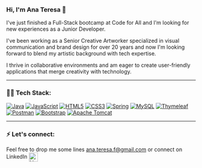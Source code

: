  ### Hi, I'm Ana Teresa 🌱

I've just finished a Full-Stack bootcamp at Code for All and I'm looking for new experiences as a Junior Developer.

I've been working as a Senior Creative Artworker specialized in visual communication and brand design for over 20 years 
and now I'm looking forward to blend my artistic background with tech expertise. 

I thrive in collaborative environments and am eager to create user-friendly applications that merge creativity with technology. 

***

###  👩‍💻 Tech Stack:

[![Java](https://img.shields.io/badge/Java-ED8B00?style=flat-square&logo=java&logoColor=white)](https://www.oracle.com/java/)
[![JavaScript](https://img.shields.io/badge/JavaScript-F7DF1E?style=flat-square&logo=javascript&logoColor=black)](https://www.javascript.com/)
[![HTML5](https://img.shields.io/badge/HTML5-E34F26?style=flat-squar&logo=html5&logoColor=white)](https://developer.mozilla.org/en-US/docs/Web/HTML)
[![CSS3](https://img.shields.io/badge/CSS3-1572B6?style=flat-squar&logo=css3&logoColor=white)](https://developer.mozilla.org/en-US/docs/Web/CSS)
[![Spring](https://img.shields.io/badge/Spring-6DB33F?style=flat-squar&logo=spring&logoColor=white)](https://spring.io/)
[![MySQL](https://img.shields.io/badge/MySQL-005C84?style=flat-squar&logo=mysql&logoColor=white)](https://www.mysql.com/)
[![Thymeleaf](https://img.shields.io/badge/Thymeleaf-005f1f?style=flat-square&logo=thymeleaf&logoColor=white)](https://www.thymeleaf.org/)
[![Postman](https://img.shields.io/badge/Postman-FF6C37?style=flat-square&logo=postman&logoColor=white)](https://www.postman.com/)
[![Bootstrap](https://img.shields.io/badge/Bootstrap-7952B3?style=flat-squar&logo=bootstrap&logoColor=white)](https://getbootstrap.com/)
[![Apache Tomcat](https://img.shields.io/badge/Apache_Tomcat-F8DC75?style=flat-squar&logo=apache-tomcat&logoColor=black)](https://tomcat.apache.org/)


***

### ⚡ Let's connect:

Feel free to drop me some lines ana.teresa.f@gmail.com or connect on LinkedIn   <a href="https://www.linkedin.com/in/ana-teresa-m-fernandes/" target="_blank">
    <img src="https://upload.wikimedia.org/wikipedia/commons/c/ca/LinkedIn_logo_initials.png" alt="LinkedIn Logo" width="24" style="vertical-align:middle; margin-right:4px;"/> 
</a>

